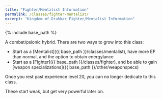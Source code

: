```yaml
---
title: "Fighter/Mentalist Information"
permalink: /classes/fighter-mentalist/
excerpt: "Kingdom of Drakkar Fighter/Mentalist Information"
---
```


{% include base_path %}

A combat/psionic hybrid. There are two ways to grow into this class:

* Start as a [Mentalist]({{ base_path }}/classes/mentalist), have more EP than normal, and the option to obtain energylance
* Start as a [Fighter]({{ base_path }}/classes/fighter), and be able to gain [weapon specializations]({{ base_path }}/other/weaponspecs)

Once you rest past experience level 20, you can no longer dedicate to this class.

These start weak, but get very powerful later on.
